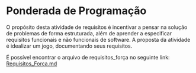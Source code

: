 # Ponderada de Programação

O propósito desta atividade de requisitos é incentivar a pensar na solução de problemas de forma estruturada, além de aprender a especificar requisitos funcionais e não funcionais de software. A proposta da atividade é idealizar um jogo, documentando seus requisitos.


É possível encontrar o arquivo de requisitos_força no seguinte link: [Requisitos_Forca.md](./Requisitos_Forca.md)